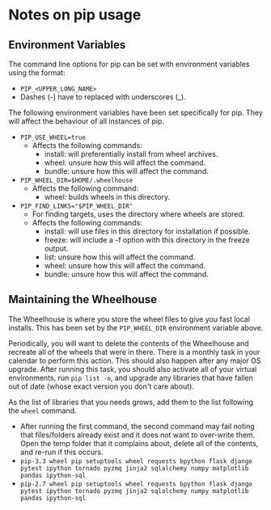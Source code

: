 # Notes on pip usage

## Environment Variables

The command line options for pip can be set with environment variables using the format:

* `PIP_<UPPER_LONG_NAME>`
* Dashes (-) have to replaced with underscores (_).

The following environment variables have been set specifically for pip. They will affect the behaviour of all instances of pip.

* `PIP_USE_WHEEL=true`
    * Affects the following commands:
        * install: will preferentially install from wheel archives.
        * wheel: unsure how this will affect the command.
        * bundle: unsure how this will affect the command.
* `PIP_WHEEL_DIR=$HOME/.wheelhouse`
    * Affects the following command:
        * wheel: builds wheels in this directory.
* `PIP_FIND_LINKS="$PIP_WHEEL_DIR"`
    * For finding targets, uses the directory where wheels are stored.
    * Affects the following commands:
        * install: will use files in this directory for installation if possible.
        * freeze: will include a -f option with this directory in the freeze output.
        * list: unsure how this will affect the command.
        * wheel: unsure how this will affect the command.
        * bundle: unsure how this will affect the command.

## Maintaining the Wheelhouse

The Wheelhouse is where you store the wheel files to give you fast local installs. This has been set by the `PIP_WHEEL_DIR` environment variable above.

Periodically, you will want to delete the contents of the Wheelhouse and recreate all of the wheels that were in there. There is a monthly task in your calendar to perform this action. This should also happen after any major OS upgrade. After running this task, you should also activate all of your virtual environments, run `pip list -o`, and upgrade any libraries that have fallen out of date (whose exact version you don't care about).

As the list of libraries that you needs grows, add them to the list following the `wheel` command.

* After running the first command, the second command may fail noting that files/folders already exist and it does not want to over-write them. Open the temp folder that it complains about, delete all of the contents, and re-run if this occurs.
* `pip-3.3 wheel pip setuptools wheel requests bpython flask django pytest ipython tornado pyzmq jinja2 sqlalchemy numpy matplotlib pandas ipython-sql`
* `pip-2.7 wheel pip setuptools wheel requests bpython flask django pytest ipython tornado pyzmq jinja2 sqlalchemy numpy matplotlib pandas ipython-sql`
